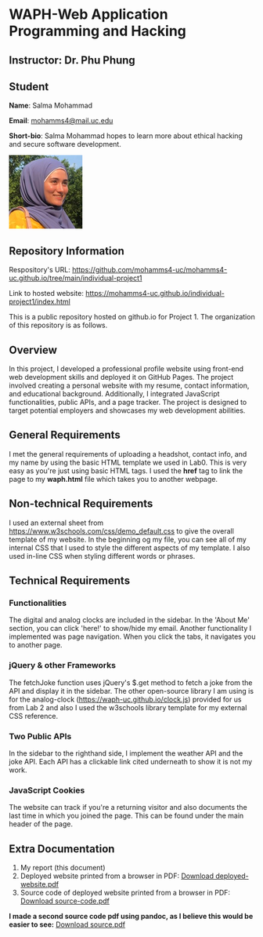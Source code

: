 # WAPH-Web Application Programming and Hacking

## Instructor: Dr. Phu Phung

## Student

**Name**: Salma Mohammad

**Email**: mohamms4@mail.uc.edu

**Short-bio**: Salma Mohammad hopes to learn more about ethical hacking and secure software development. 

<img src="headshot.jpg" style="width: 150px; height: 150px;">

## Repository Information

Respository's URL: https://github.com/mohamms4-uc/mohamms4-uc.github.io/tree/main/individual-project1

Link to hosted website: https://mohamms4-uc.github.io/individual-project1/index.html

This is a public repository hosted on github.io for Project 1. The organization of this repository is as follows.


## Overview

In this project, I developed a professional profile website using front-end web development skills and deployed it on GitHub Pages. The project involved creating a personal website with my resume, contact information, and educational background. Additionally, I integrated JavaScript functionalities, public APIs, and a page tracker. The project is designed to target potential employers and showcases my web development abilities.

## General Requirements

I met the general requirements of uploading a headshot, contact info, and my name by using the basic HTML template we used in Lab0. This is very easy as you're just using basic HTML tags. I used the **href** tag to link the page to my **waph.html** file which takes you to another webpage. 

## Non-technical Requirements

I used an external sheet from https://www.w3schools.com/css/demo_default.css to give the overall template of my website. In the beginning og my file, you can see all of my internal CSS that I used to style the different aspects of my template. I also used in-line CSS when styling different words or phrases.

## Technical Requirements

### Functionalities
The digital and analog clocks are included in the sidebar. In the 'About Me' section, you can click 'here!' to show/hide my email. Another functionality I implemented was page navigation. When you click the tabs, it navigates you to another page.

### jQuery & other Frameworks
The fetchJoke function uses jQuery's $.get method to fetch a joke from the API and display it in the sidebar. The other open-source library I am using is for the analog-clock (https://waph-uc.github.io/clock.js) provided for us from Lab 2 and also I used the w3schools library template for my external CSS reference. 

### Two Public APIs
In the sidebar to the righthand side, I implement the weather API and the joke API. Each API has a clickable link cited underneath to show it is not my work. 

### JavaScript Cookies
The website can track if you're a returning visitor and also documents the last time in which you joined the page. This can be found under the main header of the page. 

## Extra Documentation
1. My report (this document)
2. Deployed website printed from a browser in PDF: [Download deployed-website.pdf](deployed-website.pdf)
3. Source code of deployed website printed from a browser in PDF: [Download source-code.pdf](source-code.pdf)

**I made a second source code pdf using pandoc, as I believe this would be easier to see:** [Download source.pdf](source.pdf)
